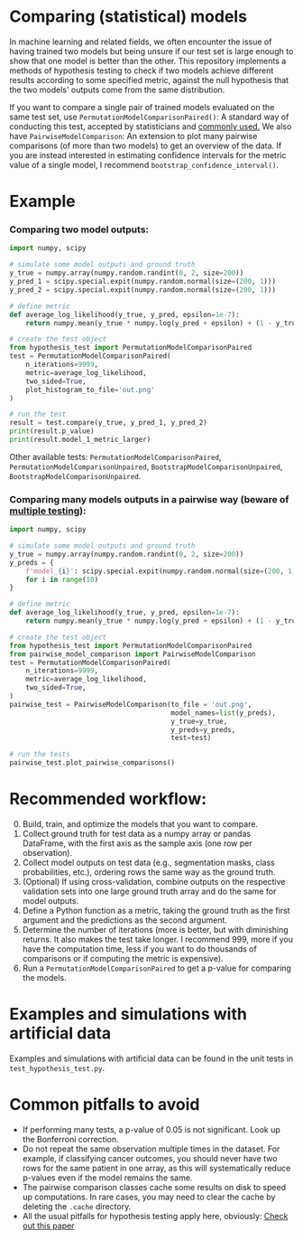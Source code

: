 # Comparing (statistical) models

In machine learning and related fields, we often encounter the issue of having trained two models but being unsure if our test set is large enough to show that one model is better than the other.
This repository implements a methods of hypothesis testing to check if two models achieve different results according to some specified metric, against the null hypothesis that the two models' outputs come from the same distribution.

If you want to compare a single pair of trained models evaluated on the same test set, use `PermutationModelComparisonPaired()`: 
A standard way of conducting this test, accepted by statisticians and [commonly used.](https://aclanthology.org/2022.naacl-main.360.pdf)
We also have `PairwiseModelComparison`: An extension to plot many pairwise comparisons (of more than two models) to get an overview of the data.
If you are instead interested in estimating confidence intervals for the metric value of a single model, I recommend `bootstrap_confidence_interval()`.

# Example

### Comparing two model outputs:
```python
import numpy, scipy

# simulate some model outputs and ground truth
y_true = numpy.array(numpy.random.randint(0, 2, size=200))
y_pred_1 = scipy.special.expit(numpy.random.normal(size=(200, 1)))
y_pred_2 = scipy.special.expit(numpy.random.normal(size=(200, 1)))

# define metric
def average_log_likelihood(y_true, y_pred, epsilon=1e-7):
    return numpy.mean(y_true * numpy.log(y_pred + epsilon) + (1 - y_true) * numpy.log(1 - y_pred + epsilon))

# create the test object
from hypothesis_test import PermutationModelComparisonPaired
test = PermutationModelComparisonPaired(
    n_iterations=9999,
    metric=average_log_likelihood,
    two_sided=True,
    plot_histogram_to_file='out.png'
)

# run the test
result = test.compare(y_true, y_pred_1, y_pred_2)
print(result.p_value)
print(result.model_1_metric_larger)
```

Other available tests: `PermutationModelComparisonPaired`, `PermutationModelComparisonUnpaired`, `BootstrapModelComparisonUnpaired`, `BootstrapModelComparisonUnpaired`.

### Comparing many models outputs in a pairwise way (beware of [multiple testing](https://en.wikipedia.org/wiki/Multiple_comparisons_problem)):
```python
import numpy, scipy

# simulate some model outputs and ground truth
y_true = numpy.array(numpy.random.randint(0, 2, size=200))
y_preds = {
    f'model_{i}': scipy.special.expit(numpy.random.normal(size=(200, 1)))
    for i in range(10)
}

# define metric
def average_log_likelihood(y_true, y_pred, epsilon=1e-7):
    return numpy.mean(y_true * numpy.log(y_pred + epsilon) + (1 - y_true) * numpy.log(1 - y_pred + epsilon))

# create the test object
from hypothesis_test import PermutationModelComparisonPaired
from pairwise_model_comparison import PairwiseModelComparison
test = PermutationModelComparisonPaired(
    n_iterations=9999,
    metric=average_log_likelihood,
    two_sided=True,
)
pairwise_test = PairwiseModelComparison(to_file = 'out.png',
                                        model_names=list(y_preds),
                                        y_true=y_true,
                                        y_preds=y_preds,
                                        test=test)

# run the tests
pairwise_test.plot_pairwise_comparisons()
```


# Recommended workflow:
0. Build, train, and optimize the models that you want to compare.
1. Collect ground truth for test data as a numpy array or pandas DataFrame, with the first axis as the sample axis (one row per observation).
2. Collect model outputs on test data (e.g., segmentation masks, class probabilities, etc.), ordering rows the same way as the ground truth.
3. (Optional) If using cross-validation, combine outputs on the respective validation sets into one large ground truth array and do the same for model outputs.
4. Define a Python function as a metric, taking the ground truth as the first argument and the predictions as the second argument.
5. Determine the number of iterations (more is better, but with diminishing returns. It also makes the test take longer. I recommend 999, more if you have the computation time, less if you want to do thousands of comparisons or if computing the metric is expensive).
6. Run a `PermutationModelComparisonPaired` to get a p-value for comparing the models.

# Examples and simulations with artificial data
Examples and simulations with artificial data can be found in the unit tests in `test_hypothesis_test.py`.

# Common pitfalls to avoid
- If performing many tests, a p-value of 0.05 is not significant. Look up the Bonferroni correction.
- Do not repeat the same observation multiple times in the dataset. For example, if classifying cancer outcomes, you should never have two rows for the same patient in one array, as this will systematically reduce p-values even if the model remains the same.
- The pairwise comparison classes cache some results on disk to speed up computations. In rare cases, you may need to clear the cache by deleting the `.cache` directory.
- All the usual pitfalls for hypothesis testing apply here, obviously: [Check out this paper](https://www.ohri.ca/newsroom/seminars/SeminarUploads/1829%5CSuggested%20Reading%20-%20Nov%203,%202014.pdf)